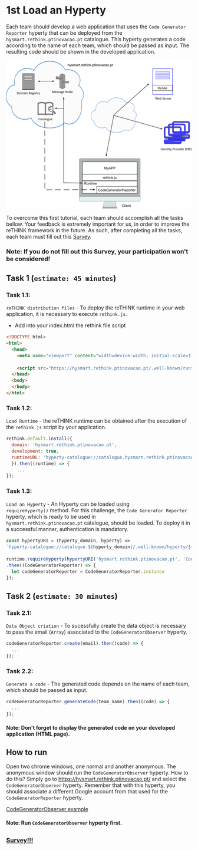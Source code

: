 # 1st Load an Hyperty

Each team should develop a web application that uses the `Code Generator Reporter` hyperty that can be deployed from the `hysmart.rethink.ptinovacao.pt` catalogue. This hyperty generates a code according to the name of each team, which should be passed as input. The resulting code should be shown in the developed application.   

![1st Challenge](./Figures/1-Tutorial.jpg)

To overcome this first tutorial, each team should accomplish all the tasks bellow. 
Your feedback is extremely important for us, in order to improve the reTHINK framework in the future. As such, after completing all the tasks, each team must fill out this [Survey](https://docs.google.com/forms/d/e/1FAIpQLSezq9Zx9ZJJXuYi5orCslXkMX6eW9wKH5Db0f2TtJKyk393yw/viewform). 

### Note: If you do not fill out this Survey, your participation won't be considered! 

## Task 1 (`estimate: 45 minutes`)

### Task 1.1:

`reTHINK distribution files` - To deploy the reTHINK runtime in your web application, it is necessary to execute `rethink.js`. 


<!-- There are two ways to obtain this script:

* Clone the `dev-runtime-browser` repository using the following command and copy the `bin` folder into the root of your application 

```shell
# Clone the runtime-browser repository:
$ git clone --branch=develop https://github.com/reTHINK-project/dev-runtime-browser.git
```
-->

* Add into your index.html the rethink file script

```html
<!DOCTYPE html>
<html>
  <head>
    <meta name="viewport" content="width=device-width, initial-scale=1.0">

    <script src="https://hysmart.rethink.ptinovacao.pt/.well-known/runtime/rethink.js"></script> 
  </head>
  <body>
  </body>
</html> 
```

### Task 1.2:

`Load Runtime` - the reTHINK runtime can be obtained after the execution of the `rethink.js` script by your application.

```javascript
rethink.default.install({ 
  domain: 'hysmart.rethink.ptinovacao.pt',
  development: true,
  runtimeURL: 'hyperty-catalogue://catalogue.hysmart.rethink.ptinovacao.pt/.well-known/runtime/Runtime'
  }).then((runtime) => {
    ... 
});
```


### Task 1.3:

`Load an Hyperty` - An Hyperty can be loaded using `requireHyperty()` method. For this challenge, the `Code Generator Reporter` hyperty, which is ready to be used in `hysmart.rethink.ptinovacao.pt` catalogue, should be loaded. To deploy it in a successful manner, authentication is mandatory.

```javascript
const hypertyURI = (hyperty_domain, hyperty) => 
`hyperty-catalogue://catalogue.${hyperty_domain}/.well-known/hyperty/${hyperty}`;

runtime.requireHyperty(hypertyURI('hysmart.rethink.ptinovacao.pt', 'CodeGeneratorReporter'))
.then((CodeGeneratorReporter) => {
  let codeGeneratorReporter = CodeGeneratorReporter.instance
});
```

## Task 2 (`estimate: 30 minutes`)

### Task 2.1:

`Data Object criation` - To sucessfully create the data object is necessary to pass the email (`Array`) associated to the `CodeGeneratorObserver` hyperty. 

```javascript
codeGeneratorReporter.create(email).then((code) => {
  ...
});
```

### Task 2.2:

`Generate a code` - The generated code depends on the name of each team, which should be passed as input.

```javascript
codeGeneratorReporter.generateCode(team_name).then((code) => {
  ...
});
```

#### Note: Don't forget to display the generated code on your developed application (HTML page).

## How to run

Open two chrome windows, one normal and another anonymous. The anonymous window should run the `CodeGeneratorObserver` hyperty. How to do this? Simply go to https://hysmart.rethink.ptinovacao.pt/ and select the `CodeGeneratorObserver` hyperty. Remember that with this hyperty, you should associate a different Google account from that used for the `CodeGeneratorReporter` hyperty.

[CodeGeneratorObserver example](https://github.com/BernardoMG/reTHINK-Beta-Tester-Event-v2.0/blob/master/Figures/CodeGeneratorObserver.png)

#### Note: Run `CodeGeneratorObserver` hyperty first.

##

### [Survey!!!](https://docs.google.com/forms/d/e/1FAIpQLSezq9Zx9ZJJXuYi5orCslXkMX6eW9wKH5Db0f2TtJKyk393yw/viewform) 
